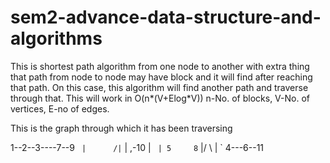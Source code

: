 # sem2-advance-data-structure-and-algorithms
This is shortest path algorithm from one node to another with extra thing that path from node to node may have block and it will find after reaching that path.
On this case, this algorithm will find another path and traverse through that.
This will work in O(n*(V+Elog*V)) n-No. of blocks, V-No. of vertices, E-no of edges.

This is the graph through which it has been traversing

1--2--3----7--9
`  |      /|
`  |  ,-10 |
`  | 5     8
`  |/ \    |
`  4---6--11
